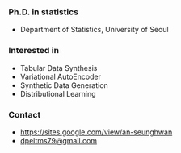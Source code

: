 ### Ph.D. in statistics
- Department of Statistics, University of Seoul

### Interested in
- Tabular Data Synthesis
- Variational AutoEncoder
- Synthetic Data Generation
- Distributional Learning

### Contact
- https://sites.google.com/view/an-seunghwan
- dpeltms79@gmail.com

